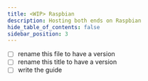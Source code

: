 ```yaml
---
title: <WIP> Raspbian
description: Hosting both ends on Raspbian
hide_table_of_contents: false
sidebar_position: 3
---
```


- [ ] rename this file to have a version
- [ ] rename this title to have a version
- [ ] write the guide
